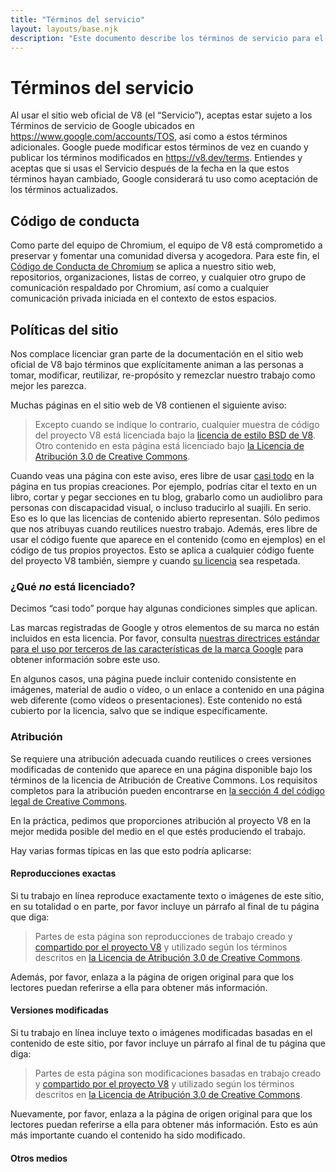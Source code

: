 ```yaml
---
title: "Términos del servicio"
layout: layouts/base.njk
description: "Este documento describe los términos de servicio para el sitio web y proyecto V8."
---
```

# Términos del servicio

Al usar el sitio web oficial de V8 (el “Servicio”), aceptas estar sujeto a los Términos de servicio de Google ubicados en https://www.google.com/accounts/TOS, así como a estos términos adicionales. Google puede modificar estos términos de vez en cuando y publicar los términos modificados en https://v8.dev/terms. Entiendes y aceptas que si usas el Servicio después de la fecha en la que estos términos hayan cambiado, Google considerará tu uso como aceptación de los términos actualizados.

## Código de conducta

Como parte del equipo de Chromium, el equipo de V8 está comprometido a preservar y fomentar una comunidad diversa y acogedora. Para este fin, el [Código de Conducta de Chromium](https://chromium.googlesource.com/chromium/src/+/main/CODE_OF_CONDUCT.md) se aplica a nuestro sitio web, repositorios, organizaciones, listas de correo, y cualquier otro grupo de comunicación respaldado por Chromium, así como a cualquier comunicación privada iniciada en el contexto de estos espacios.

## Políticas del sitio

Nos complace licenciar gran parte de la documentación en el sitio web oficial de V8 bajo términos que explícitamente animan a las personas a tomar, modificar, reutilizar, re-propósito y remezclar nuestro trabajo como mejor les parezca.

Muchas páginas en el sitio web de V8 contienen el siguiente aviso:

> Excepto cuando se indique lo contrario, cualquier muestra de código del proyecto V8 está licenciada bajo la [licencia de estilo BSD de V8](https://chromium.googlesource.com/v8/v8.git/+/main/LICENSE). Otro contenido en esta página está licenciado bajo [la Licencia de Atribución 3.0 de Creative Commons](https://creativecommons.org/licenses/by/3.0/).

Cuando veas una página con este aviso, eres libre de usar [casi todo](#restrictions) en la página en tus propias creaciones. Por ejemplo, podrías citar el texto en un libro, cortar y pegar secciones en tu blog, grabarlo como un audiolibro para personas con discapacidad visual, o incluso traducirlo al suajili. En serio. Eso es lo que las licencias de contenido abierto representan. Sólo pedimos que nos atribuyas cuando reutilices nuestro trabajo.
Además, eres libre de usar el código fuente que aparece en el contenido (como en ejemplos) en el código de tus propios proyectos. Esto se aplica a cualquier código fuente del proyecto V8 también, siempre y cuando [su licencia](https://chromium.googlesource.com/v8/v8.git/+/main/LICENSE) sea respetada.

### ¿Qué _no_ está licenciado?

Decimos “casi todo” porque hay algunas condiciones simples que aplican.

Las marcas registradas de Google y otros elementos de su marca no están incluidos en esta licencia. Por favor, consulta [nuestras directrices estándar para el uso por terceros de las características de la marca Google](https://www.google.com/permissions/guidelines.html) para obtener información sobre este uso.

En algunos casos, una página puede incluir contenido consistente en imágenes, material de audio o vídeo, o un enlace a contenido en una página web diferente (como vídeos o presentaciones). Este contenido no está cubierto por la licencia, salvo que se indique específicamente.

### Atribución

Se requiere una atribución adecuada cuando reutilices o crees versiones modificadas de contenido que aparece en una página disponible bajo los términos de la licencia de Atribución de Creative Commons. Los requisitos completos para la atribución pueden encontrarse en [la sección 4 del código legal de Creative Commons](https://creativecommons.org/licenses/by/3.0/legalcode).

En la práctica, pedimos que proporciones atribución al proyecto V8 en la mejor medida posible del medio en el que estés produciendo el trabajo.

Hay varias formas típicas en las que esto podría aplicarse:

#### Reproducciones exactas

Si tu trabajo en línea reproduce exactamente texto o imágenes de este sitio, en su totalidad o en parte, por favor incluye un párrafo al final de tu página que diga:

> Partes de esta página son reproducciones de trabajo creado y [compartido por el proyecto V8](/terms#site-policies) y utilizado según los términos descritos en [la Licencia de Atribución 3.0 de Creative Commons](https://creativecommons.org/licenses/by/3.0/).

Además, por favor, enlaza a la página de origen original para que los lectores puedan referirse a ella para obtener más información.

#### Versiones modificadas

Si tu trabajo en línea incluye texto o imágenes modificadas basadas en el contenido de este sitio, por favor incluye un párrafo al final de tu página que diga:

> Partes de esta página son modificaciones basadas en trabajo creado y [compartido por el proyecto V8](/terms#site-policies) y utilizado según los términos descritos en [la Licencia de Atribución 3.0 de Creative Commons](https://creativecommons.org/licenses/by/3.0/).

Nuevamente, por favor, enlaza a la página de origen original para que los lectores puedan referirse a ella para obtener más información. Esto es aún más importante cuando el contenido ha sido modificado.

#### Otros medios
